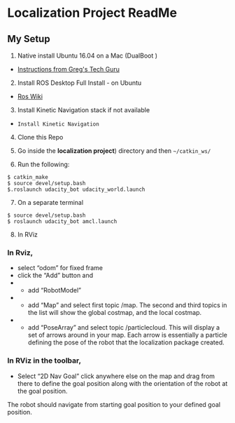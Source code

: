 # Localization Project ReadMe

## My Setup 

1. Native install Ubuntu 16.04 on a Mac (DualBoot )
- [Instructions from Greg's Tech Guru](https://www.youtube.com/watch?v=IQIaDO9nR6Y)

2. Install ROS Desktop Full Install - on Ubuntu
- [Ros Wiki](http://wiki.ros.org/kinetic/Installation/Ubuntu)

3. Install Kinetic Navigation stack if not available
- ` Install Kinetic Navigation `

4. Clone this Repo

5. Go inside the **localization project**) directory and then `~/catkin_ws/`

6. Run the following:
``` 
$ catkin_make
$ source devel/setup.bash
$.roslaunch udacity_bot udacity_world.launch
```

7. On a separate terminal 
```
$ source devel/setup.bash
$ roslaunch udacity_bot amcl.launch
```

8. In RViz


### In Rviz,
- select “odom” for fixed frame
- click the “Add” button and 
- - add “RobotModel”
- - add “Map” and select first topic /map. The second and third topics in the list will show the global costmap, and the local costmap.
- - add “PoseArray” and select topic /particlecloud. This will display a set of arrows around in your map. Each arrow is essentially a particle defining the pose of the robot that the localization package created. 

### In RViz in the toolbar, 
- Select “2D Nav Goal” click anywhere else on the map and drag from there to define the goal position along with the orientation of the robot at the goal position.

The robot should navigate from starting goal position to your defined goal position. 